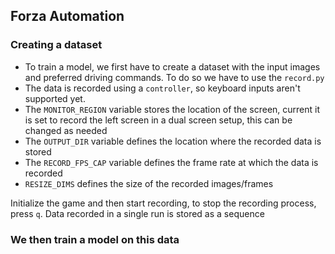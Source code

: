 ## Forza Automation

### Creating a dataset
- To train a model, we first have to create a dataset with the input images and preferred driving commands. To do so we have to use the `record.py`
- The data is recorded using a `controller`, so keyboard inputs aren't supported yet.
- The `MONITOR_REGION` variable stores the location of the screen, current it is set to record the left screen in a dual screen setup, this can be changed as needed
- The `OUTPUT_DIR` variable defines the location where the recorded data is stored
- The `RECORD_FPS_CAP` variable defines the frame rate at which the data is recorded
- `RESIZE_DIMS` defines the size of the recorded images/frames

Initialize the game and then start recording, to stop the recording process, press `q`. Data recorded in a single run is stored as a sequence

### We then train a model on this data